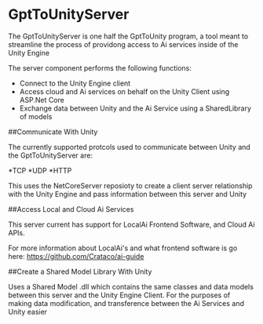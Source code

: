 # GptToUnityServer

The GptToUnityServer is one half the GptToUnity program, a tool meant to streamline the process of providong access to Ai services inside of the Unity Engine


The server component performs the following functions:

* Connect to the Unity Engine client
* Access cloud and Ai services on behalf on the Unity Client using ASP.Net Core
* Exchange data between Unity and the Ai Service using a SharedLibrary of models



##Communicate With Unity

The currently supported protcols used to communicate between Unity and the GptToUnityServer are:

*TCP
*UDP
*HTTP

This uses the NetCoreServer reposioty to create a client server relationship with the Unity Engine and pass information between this server and Unity

##Access Local and Cloud Ai Services

This server current has support for LocalAi Frontend Software, and Cloud Ai APIs.

For more information about LocalAi's and what frontend software is go here: https://github.com/Crataco/ai-guide

##Create a Shared Model Library With Unity

Uses a Shared Model .dll which contains the same classes and data models between this server and the Unity Engine Client. For the purposes of making data modification, and transference between the Ai Services and Unity easier
